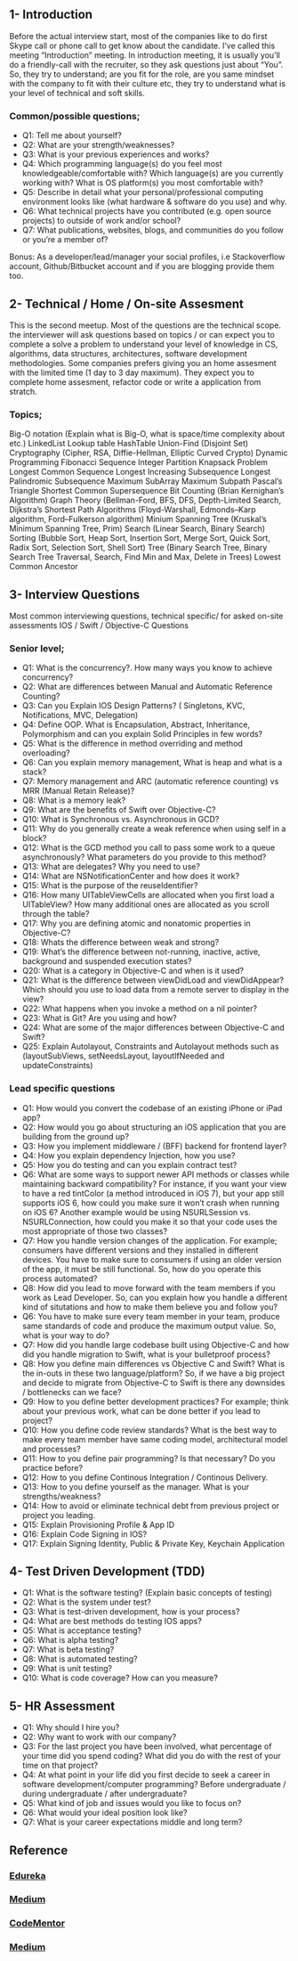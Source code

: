 ## 1- Introduction
Before the actual interview start, most of the companies like to do first Skype call or phone call to get know about the candidate. I’ve called this meeting “Introduction” meeting.
In introduction meeting, it is usually you’ll do a friendly-call with the recruiter, so they ask questions just about “You”.
So, they try to understand; are you fit for the role, are you same mindset with the company to fit with their culture etc, they try to understand what is your level of technical and soft skills.

### Common/possible questions;
* Q1: Tell me about yourself?
* Q2: What are your strength/weaknesses?
* Q3: What is your previous experiences and works?
* Q4: Which programming language(s) do you feel most knowledgeable/comfortable with? Which language(s) are you currently working with? What is OS platform(s) you most comfortable with?
* Q5: Describe in detail what your personal/professional computing environment looks like (what hardware & software do you use) and why.
* Q6: What technical projects have you contributed (e.g. open source projects) to outside of work and/or school?
* Q7: What publications, websites, blogs, and communities do you follow or you’re a member of?

Bonus: As a developer/lead/manager your social profiles, i.e Stackoverflow account, Github/Bitbucket account and if you are blogging provide them too.

## 2- Technical / Home / On-site Assesment
This is the second meetup. Most of the questions are the technical scope. the interviewer will ask questions based on topics / or can expect you to complete a solve a problem to understand your level of knowledge in CS, algorithms, data structures, architectures, software development methodologies.
Some companies prefers giving you an home assesment with the limited time (1 day to 3 day maximum). They expect you to complete home assesment, refactor code or write a application from stratch.

### Topics;
Big-O notation
(Explain what is Big-O, what is space/time complexity about etc.)
LinkedList
Lookup table
HashTable
Union-Find (Disjoint Set)
Cryptography (Cipher, RSA, Diffie-Hellman, Elliptic Curved Crypto)
Dynamic Programming
Fibonacci Sequence
Integer Partition
Knapsack Problem
Longest Common Sequence
Longest Increasing Subsequence
Longest Palindromic Subsequence
Maximum SubArray
Maximum Subpath
Pascal’s Triangle
Shortest Common Supersequence
Bit Counting (Brian Kernighan’s Algorithm)
Graph Theory (Bellman-Ford, BFS, DFS, Depth-Limited Search, Dijkstra’s Shortest Path Algorithms (Floyd-Warshall, Edmonds–Karp algorithm, Ford–Fulkerson algorithm)
Minium Spanning Tree (Kruskal’s Minimum Spanning Tree, Prim)
Search (Linear Search, Binary Search)
Sorting (Bubble Sort, Heap Sort, Insertion Sort, Merge Sort, Quick Sort, Radix Sort, Selection Sort, Shell Sort)
Tree (Binary Search Tree, Binary Search Tree Traversal, Search, Find Min and Max, Delete in Trees)
Lowest Common Ancestor

## 3- Interview Questions
Most common interviewing questions, technical specific/ for asked on-site assessments
IOS / Swift / Objective-C Questions

### Senior level;
* Q1: What is the concurrency?. How many ways you know to achieve concurrency?
* Q2: What are differences between Manual and Automatic Reference Counting?
* Q3: Can you Explain IOS Design Patterns? ( Singletons, KVC, Notifications, MVC, Delegation)
* Q4: Define OOP. What is Encapsulation, Abstract, Inheritance, Polymorphism and can you explain Solid Principles in few words?
* Q5: What is the difference in method overriding and method overloading?
* Q6: Can you explain memory management, What is heap and what is a stack?
* Q7: Memory management and ARC (automatic reference counting) vs MRR (Manual Retain Release)?
* Q8: What is a memory leak?
* Q9: What are the benefits of Swift over Objective-C?
* Q10: What is Synchronous vs. Asynchronous in GCD?
* Q11: Why do you generally create a weak reference when using self in a block?
* Q12: What is the GCD method you call to pass some work to a queue asynchronously? What parameters do you provide to this method?
* Q13: What are delegates? Why you need to use?
* Q14: What are NSNotificationCenter and how does it work?
* Q15: What is the purpose of the reuseIdentifier?
* Q16: How many UITableViewCells are allocated when you first load a UITableView? How many additional ones are allocated as you scroll through the table?
* Q17: Why you are defining atomic and nonatomic properties in Objective-C?
* Q18: Whats the difference between weak and strong?
* Q19: What’s the difference between not-running, inactive, active, background and suspended execution states?
* Q20: What is a category in Objective-C and when is it used?
* Q21: What is the difference between viewDidLoad and viewDidAppear? Which should you use to load data from a remote server to display in the view?
* Q22: What happens when you invoke a method on a nil pointer?
* Q23: What is Git? Are you using and how?
* Q24: What are some of the major differences between Objective-C and Swift?
* Q25: Explain Autolayout, Constraints and Autolayout methods such as (layoutSubViews, setNeedsLayout, layoutIfNeeded and updateConstraints)

### Lead specific questions
* Q1: How would you convert the codebase of an existing iPhone or iPad app?
* Q2: How would you go about structuring an iOS application that you are building from the ground up?
* Q3: How you implement middleware / (BFF) backend for frontend layer?
* Q4: How you explain dependency Injection, how you use?
* Q5: How you do testing and can you explain contract test?
* Q6: What are some ways to support newer API methods or classes while maintaining backward compatibility? For instance, if you want your view to have a red tintColor (a method introduced in iOS 7), but your app still supports iOS 6, how could you make sure it won’t crash when running on iOS 6? Another example would be using NSURLSession vs. NSURLConnection, how could you make it so that your code uses the most appropriate of those two classes?
* Q7: How you handle version changes of the application. For example; consumers have different versions and they installed in different devices. You have to make sure to consumers if using an older version of the app, it must be still functional. So, how do you operate this process automated?
* Q8: How did you lead to move forward with the team members if you work as Lead Developer. So, can you explain how you handle a different kind of situtations and how to make them believe you and follow you?
* Q6: You have to make sure every team member in your team, produce same standards of code and produce the maximum output value. So, what is your way to do?
* Q7: How did you handle large codebase built using Objective-C and how did you handle migration to Swift, what is your bulletproof process?
* Q8: How you define main differences vs Objective C and Swift? What is the in-outs in these two language/platform? So, if we have a big project and decide to migrate from Objective-C to Swift is there any downsides / bottlenecks can we face?
* Q9: How to you define better development practices? For example; think about your previous work, what can be done better if you lead to project?
* Q10: How you define code review standards? What is the best way to make every team member have same coding model, architectural model and processes?
* Q11: How to you define pair programming? Is that necessary? Do you practice before?
* Q12: How to you define Continous Integration / Continous Delivery.
* Q13: How to you define yourself as the manager. What is your strengths/weakness?
* Q14: How to avoid or eliminate technical debt from previous project or project you leading.
* Q15: Explain Provisioning Profile & App ID
* Q16: Explain Code Signing in IOS?
* Q17: Explain Signing Identity, Public & Private Key, Keychain Application

## 4- Test Driven Development (TDD)

* Q1: What is the software testing? (Explain basic concepts of testing)
* Q2: What is the system under test?
* Q3: What is test-driven development, how is your process?
* Q4: What are best methods do testing IOS apps?
* Q5: What is acceptance testing?
* Q6: What is alpha testing?
* Q7: What is beta testing?
* Q8: What is automated testing?
* Q9: What is unit testing?
* Q10: What is code coverage? How can you measure?

## 5- HR Assessment
* Q1: Why should I hire you?
* Q2: Why want to work with our company?
* Q3: For the last project you have been involved, what percentage of your time did you spend coding? What did you do with the rest of your time on that project?
* Q4: At what point in your life did you first decide to seek a career in software development/computer programming? Before undergraduate / during undergraduate / after undergraduate?
* Q5: What kind of job and issues would you like to focus on?
* Q6: What would your ideal position look like?
* Q7: What is your career expectations middle and long term?

## Reference
### [Edureka](https://www.edureka.co/blog/interview-questions/ios-interview-questions/)
### [Medium](https://medium.com/@duruldalkanat/ios-interview-questions-13840247a57a)
### [CodeMentor](https://www.codementor.io/@alexbush/ios-interview-questions-for-senior-developers-du107usis)
### [Medium](https://medium.com/seyhunakyurek/interview-guideline-for-senior-lead-ios-developers-997484ed53da)
